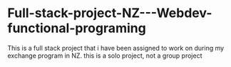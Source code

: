# Full-stack-project-NZ---Webdev-functional-programing
This is a full stack project that i have been assigned to work on during my exchange program in NZ. this is a solo project, not a group project
